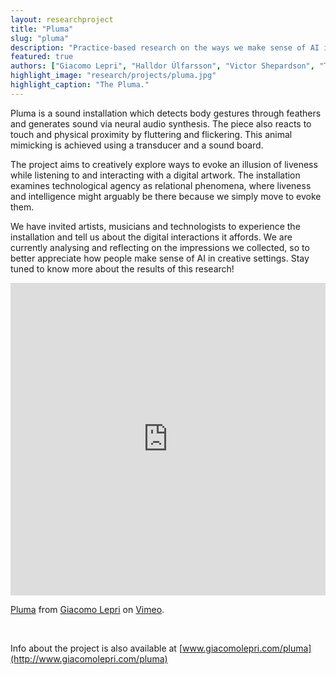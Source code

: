 ```yaml
---
layout: researchproject
title: "Pluma"
slug: "pluma"
description: "Practice-based research on the ways we make sense of AI in creative settings."
featured: true
authors: ["Giacomo Lepri", "Halldor Úlfarsson", "Victor Shepardson", "Thor Magnusson"]
highlight_image: "research/projects/pluma.jpg"
highlight_caption: "The Pluma."
---
```



Pluma is a sound installation which detects body gestures through feathers and generates sound via neural audio synthesis. The piece also reacts to touch and physical proximity by fluttering and flickering. This animal mimicking is achieved using a transducer and a sound board.

The project aims to creatively explore ways to evoke an illusion of liveness while listening to and interacting with a digital artwork. The installation examines technological agency as relational phenomena, where liveness and intelligence might arguably be there because we simply move to evoke them. 

We have invited artists, musicians and technologists to experience the installation and tell us about the digital interactions it affords. We are currently analysing and reflecting on the impressions we collected, so to better appreciate how people make sense of AI in creative settings. Stay tuned to know more about the results of this research! 

<iframe src="https://player.vimeo.com/video/864479032?h=dbcb583bd2" width="100%" height="500" frameborder="0" allow="autoplay; fullscreen; picture-in-picture" allowfullscreen></iframe>
<p><a href="https://vimeo.com/864479032">Pluma</a> from <a href="https://vimeo.com/user30344721">Giacomo Lepri</a> on <a href="https://vimeo.com">Vimeo</a>.</p>

&nbsp;

Info about the project is also available at [www.giacomolepri.com/pluma](http://www.giacomolepri.com/pluma)
